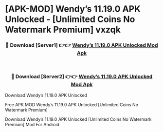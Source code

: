 # [APK-MOD] Wendy’s 11.19.0 APK Unlocked - [Unlimited Coins No Watermark Premium] vxzqk



<div align="center">
<h3>🔴 Download [Server1] 👉👉 <a href="https://momento.my/?title=Wendy’s_11.19.0_APK_Unlocked">Wendy’s 11.19.0 APK Unlocked Mod Apk</a></h3><br>

<h3>🔴 Download [Server2] 👉👉 <a href="https://momento.my/?title=Wendy’s_11.19.0_APK_Unlocked">Wendy’s 11.19.0 APK Unlocked Mod Apk</a></h3>
</div>



Download Wendy’s 11.19.0 APK Unlocked 

Free APK MOD Wendy’s 11.19.0 APK Unlocked [Unlimited Coins No Watermark Premium]

Download Wendy’s 11.19.0 APK Unlocked [Unlimited Coins No Watermark Premium] Mod For Android
